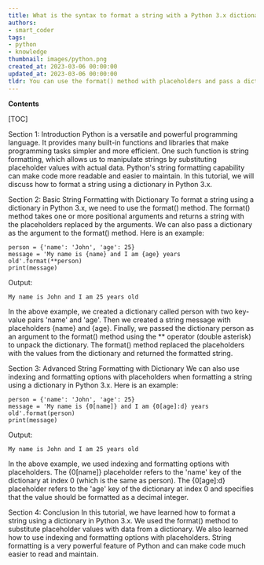 ```yaml
---
title: What is the syntax to format a string with a Python 3.x dictionary?
authors:
- smart_coder
tags:
- python
- knowledge
thumbnail: images/python.png
created_at: 2023-03-06 00:00:00
updated_at: 2023-03-06 00:00:00
tldr: You can use the format() method with placeholders and pass a dictionary as an argument with keys matching the placeholders.
---
```


**Contents**

[TOC]

Section 1: Introduction
Python is a versatile and powerful programming language. It provides many built-in functions and libraries that make programming tasks simpler and more efficient. One such function is string formatting, which allows us to manipulate strings by substituting placeholder values with actual data. Python's string formatting capability can make code more readable and easier to maintain. In this tutorial, we will discuss how to format a string using a dictionary in Python 3.x.

Section 2: Basic String Formatting with Dictionary
To format a string using a dictionary in Python 3.x, we need to use the format() method. The format() method takes one or more positional arguments and returns a string with the placeholders replaced by the arguments. We can also pass a dictionary as the argument to the format() method. Here is an example:

```
person = {'name': 'John', 'age': 25}
message = 'My name is {name} and I am {age} years old'.format(**person)
print(message)
```

Output:
```
My name is John and I am 25 years old
```

In the above example, we created a dictionary called person with two key-value pairs 'name' and 'age'. Then we created a string message with placeholders {name} and {age}. Finally, we passed the dictionary person as an argument to the format() method using the ** operator (double asterisk) to unpack the dictionary. The format() method replaced the placeholders with the values from the dictionary and returned the formatted string.

Section 3: Advanced String Formatting with Dictionary
We can also use indexing and formatting options with placeholders when formatting a string using a dictionary in Python 3.x. Here is an example:

```
person = {'name': 'John', 'age': 25}
message = 'My name is {0[name]} and I am {0[age]:d} years old'.format(person)
print(message)
```

Output:
```
My name is John and I am 25 years old
```

In the above example, we used indexing and formatting options with placeholders. The {0[name]} placeholder refers to the 'name' key of the dictionary at index 0 (which is the same as person). The {0[age]:d} placeholder refers to the 'age' key of the dictionary at index 0 and specifies that the value should be formatted as a decimal integer.

Section 4: Conclusion
In this tutorial, we have learned how to format a string using a dictionary in Python 3.x. We used the format() method to substitute placeholder values with data from a dictionary. We also learned how to use indexing and formatting options with placeholders. String formatting is a very powerful feature of Python and can make code much easier to read and maintain.
